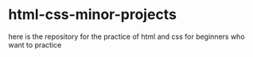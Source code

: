 # html-css-minor-projects
here is the repository for the practice of html and css for beginners who want to practice
